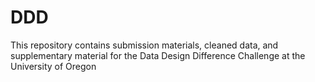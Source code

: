 # DDD
This repository contains submission materials, cleaned data, and supplementary material for the Data Design Difference Challenge at the University of Oregon
